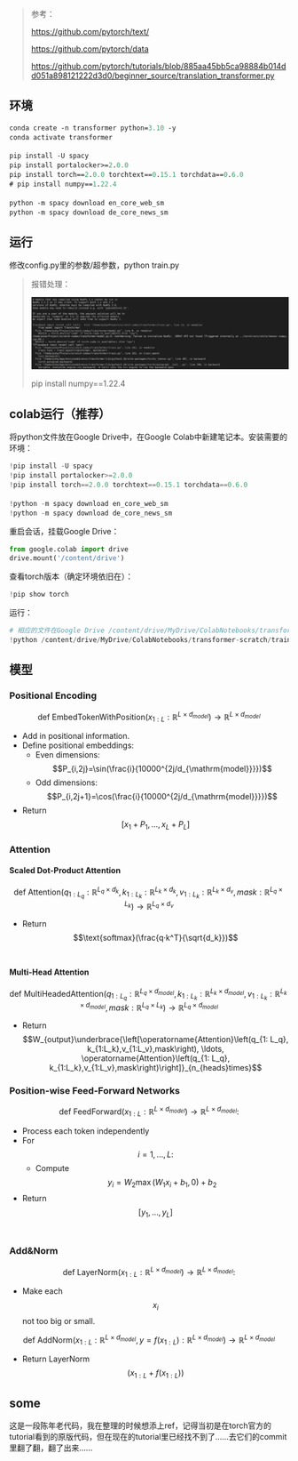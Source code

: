 >参考：
>
>https://github.com/pytorch/text/
>
>https://github.com/pytorch/data
>
>https://github.com/pytorch/tutorials/blob/885aa45bb5ca98884b014dd051a898121222d3d0/beginner_source/translation_transformer.py

## 环境

```ps
conda create -n transformer python=3.10 -y
conda activate transformer

pip install -U spacy
pip install portalocker>=2.0.0
pip install torch==2.0.0 torchtext==0.15.1 torchdata==0.6.0
# pip install numpy==1.22.4

python -m spacy download en_core_web_sm
python -m spacy download de_core_news_sm
```
## 运行
修改config.py里的参数/超参数，python train.py

>报错处理：
>
>![](./.assets/error.png)
>
>pip install numpy==1.22.4

## colab运行（推荐）
将python文件放在Google Drive中，在Google Colab中新建笔记本。安装需要的环境：
```python
!pip install -U spacy
!pip install portalocker>=2.0.0
!pip install torch==2.0.0 torchtext==0.15.1 torchdata==0.6.0

!python -m spacy download en_core_web_sm
!python -m spacy download de_core_news_sm
```
重启会话，挂载Google Drive：
```python
from google.colab import drive
drive.mount('/content/drive')
```
查看torch版本（确定环境依旧在）：
```python
!pip show torch
```
运行：
```python
# 相应的文件在Google Drive /content/drive/MyDrive/ColabNotebooks/transformer-scratch内
!python /content/drive/MyDrive/ColabNotebooks/transformer-scratch/train.py
```
## 模型

### Positional Encoding

$$\text{def EmbedTokenWithPosition}(x_{1:L}:\mathbb{R}^{L\times d_{model}})\rightarrow\mathbb{R}^{L\times d_{model}}$$

- Add in positional information.
- Define positional embeddings:
  - Even dimensions: $$P_{i,2j}=\sin(\frac{i}{10000^{2j/d_{\mathrm{model}}}})$$
  - Odd dimensions: $$P_{i,2j+1}=\cos(\frac{i}{10000^{2j/d_{\mathrm{model}}}})$$
- Return $$[x_1+P_1,\ldots,x_L+P_L]$$

### Attention

#### Scaled Dot-Product Attention

$$\text{def Attention}(q_{1:L_q}:\mathbb{R}^{L_q\times d_k},k_{1:L_k}:\mathbb{R}^{L_k\times d_k},v_{1:L_k}:\mathbb{R}^{L_k\times d_v},mask:\mathbb{R}^{L_q\times L_{k}})\to\mathbb{R}^{L_q\times d_v}$$

- Return $$\text{softmax}(\frac{q·k^T}{\sqrt{d_k}})$$​

#### Multi-Head Attention

$$\text{def MultiHeadedAttention}(q_{1:L_q}:\mathbb{R}^{L_q\times d_{model}},k_{1:L_k}:\mathbb{R}^{L_k\times d_{model}},v_{1:L_k}:\mathbb{R}^{L_k\times d_{model}},mask:\mathbb{R}^{L_q\times L_{k}})\to\mathbb{R}^{L_q\times d_{model}}$$

- Return $$W_{output}\underbrace{\left[\operatorname{Attention}\left(q_{1: L_q}, k_{1:L_k},v_{1:L_v},mask\right), \ldots, \operatorname{Attention}\left(q_{1: L_q}, k_{1:L_k},v_{1:L_v},mask\right)\right]}_{n_{heads}times}$$

### Position-wise Feed-Forward Networks

$$\text{def FeedForward}(x_{1:L}:\mathbb{R}^{L\times d_{model}})\to\mathbb{R}^{L\times d_{model}}{:}$$

- Process each token independently
- For $$i=1,\ldots,L{:}$$
  - Compute $$y_i=W_2\max(W_1x_i+b_1,0)+b_2$$
- Return $$[y_1,\ldots,y_L]$$​

### Add&Norm

$$\text{def LayerNorm}(x_{1:L}:\mathbb{R}^{L\times d_{model}})\to\mathbb{R}^{L\times d_{model}}{:}$$

- Make each $$x_i$$ not too big or small.

$$\text{def AddNorm}(x_{1:L}:\mathbb{R}^{L\times d_{model}},y=f(x_{1:L}):\mathbb{R}^{L\times d_{model}})\to\mathbb{R}^{L\times d_{model}}$$

- Return LayerNorm$$(x_{1:L}+f(x_{1:L}))$$

## some

这是一段陈年老代码，我在整理的时候想添上ref，记得当初是在torch官方的tutorial看到的原版代码，但在现在的tutorial里已经找不到了……去它们的commit里翻了翻，翻了出来……
